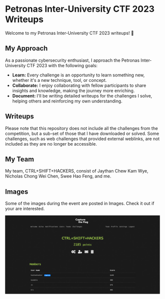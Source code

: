 # Petronas Inter-University CTF 2023 Writeups

Welcome to my Petronas Inter-University CTF 2023 writeups! 🎉

## My Approach

As a passionate cybersecurity enthusiast, I approach the Petronas Inter-University CTF 2023 with the following goals:

- **Learn:** Every challenge is an opportunity to learn something new, whether it's a new technique, tool, or concept.
- **Collaborate:** I enjoy collaborating with fellow participants to share insights and knowledge, making the journey more enriching.
- **Document:** I'll be writing detailed writeups for the challenges I solve, helping others and reinforcing my own understanding.

## Writeups

Please note that this repository does not include all the challenges from the competition, but a sub-set of those that I have downloaded or solved. Some challenges, such as web challenges that provided external weblinks, are not included as they are no longer be accessible.

## My Team 

My team, CTRL+SHIFT+HACKERS, consist of Jaythan Chew Kam Wye, Nicholas Chong Wei Chen, Swee Hao Feng, and me.

## Images
Some of the images during the event are posted in Images. Check it out if your are interested. 


![Petronas Day 1 Score](<Images/Petronas Day 1.png>)

